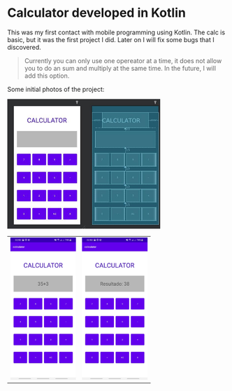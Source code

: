 # Calculator developed in Kotlin

This was my first contact with mobile programming using Kotlin. The calc is basic, but it was the first project I did. Later on I will fix some bugs that I discovered.


> Currently you can only use one opereator at a time, it does not allow you to do an sum and multiply  at the same time. In the future, I will add this option.


Some initial photos of the project:

<table>
  <tr>
     <td> <img src="/Assets/mobile2.jpg" width="150" heigth="300"></td>
      <td><img src="/Assets/mobile1.jpg" width="150" heigth="300"></td>
      <img src="/Assets/xml.jpg" width="350" heigth="300"></td>
  </tr>
</table>
